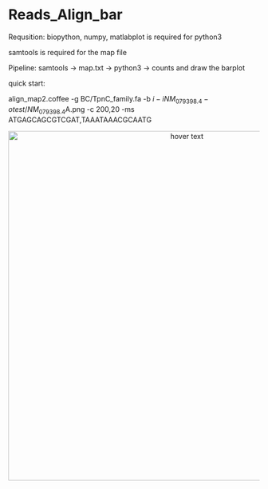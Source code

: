 # Reads_Align_bar

Requsition:
biopython, numpy, matlabplot is required for python3

samtools is required for the map file

Pipeline: samtools -> map.txt -> python3 -> counts and draw the barplot

quick start:

align_map2.coffee -g BC/TpnC_family.fa -b $i -i  NM_079398.4 -o  test/NM_079398.4$A.png -c 200,20 -ms ATGAGCAGCGTCGAT,TAAATAAACGCAATG

<p align="center">
  <img src="https://github.com/Karobben/Reads_Align_bar/blob/master/Example/NM_001259210.1_1W_IFM2.2.png" width="700" title="hover text">
</p>
